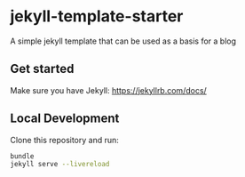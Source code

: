 # jekyll-template-starter
A simple jekyll template that can be used as a basis for a blog

## Get started
Make sure you have Jekyll: https://jekyllrb.com/docs/

## Local Development

Clone this repository and run:

```bash
bundle
jekyll serve --livereload                                                   


```
